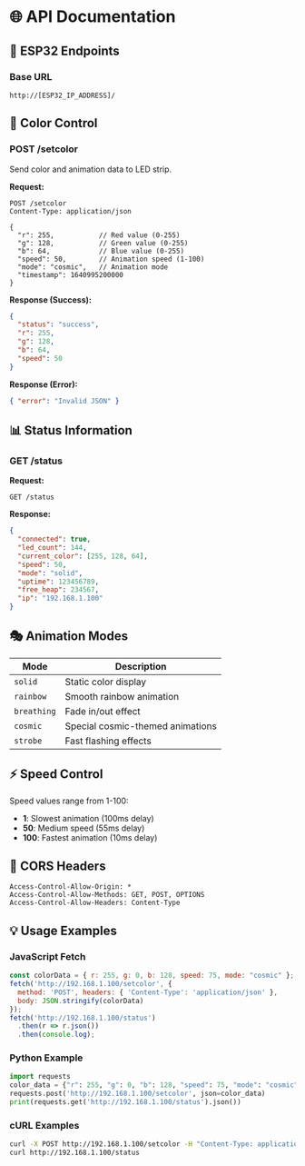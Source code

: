 # 🌐 API Documentation

## 📡 ESP32 Endpoints

### Base URL
```
http://[ESP32_IP_ADDRESS]/
```

## 🎨 Color Control

### POST /setcolor
Send color and animation data to LED strip.

**Request:**
```http
POST /setcolor
Content-Type: application/json

{
  "r": 255,           // Red value (0-255)
  "g": 128,           // Green value (0-255)
  "b": 64,            // Blue value (0-255)
  "speed": 50,        // Animation speed (1-100)
  "mode": "cosmic",   // Animation mode
  "timestamp": 1640995200000
}
```

**Response (Success):**
```json
{
  "status": "success",
  "r": 255,
  "g": 128,
  "b": 64,
  "speed": 50
}
```

**Response (Error):**
```json
{ "error": "Invalid JSON" }
```

## 📊 Status Information

### GET /status
**Request:**
```http
GET /status
```
**Response:**
```json
{
  "connected": true,
  "led_count": 144,
  "current_color": [255, 128, 64],
  "speed": 50,
  "mode": "solid",
  "uptime": 123456789,
  "free_heap": 234567,
  "ip": "192.168.1.100"
}
```

## 🎭 Animation Modes

|Mode       |Description                     |
|-----------|--------------------------------|
|`solid`    |Static color display            |
|`rainbow`  |Smooth rainbow animation        |
|`breathing`|Fade in/out effect              |
|`cosmic`   |Special cosmic-themed animations|
|`strobe`   |Fast flashing effects           |

## ⚡ Speed Control

Speed values range from 1-100:
- **1**: Slowest animation (100ms delay)
- **50**: Medium speed (55ms delay)
- **100**: Fastest animation (10ms delay)

## 🔧 CORS Headers
```
Access-Control-Allow-Origin: *
Access-Control-Allow-Methods: GET, POST, OPTIONS
Access-Control-Allow-Headers: Content-Type
```

## 💡 Usage Examples

### JavaScript Fetch
```javascript
const colorData = { r: 255, g: 0, b: 128, speed: 75, mode: "cosmic" };
fetch('http://192.168.1.100/setcolor', {
  method: 'POST', headers: { 'Content-Type': 'application/json' },
  body: JSON.stringify(colorData)
});
fetch('http://192.168.1.100/status')
  .then(r => r.json())
  .then(console.log);
```

### Python Example
```python
import requests
color_data = {"r": 255, "g": 0, "b": 128, "speed": 75, "mode": "cosmic"}
requests.post('http://192.168.1.100/setcolor', json=color_data)
print(requests.get('http://192.168.1.100/status').json())
```

### cURL Examples
```bash
curl -X POST http://192.168.1.100/setcolor -H "Content-Type: application/json" -d '{"r":255,"g":0,"b":128,"speed":75,"mode":"cosmic"}'
curl http://192.168.1.100/status
```

